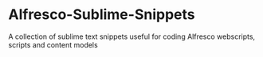 # Alfresco-Sublime-Snippets
A collection of sublime text snippets useful for coding Alfresco webscripts, scripts and content models
